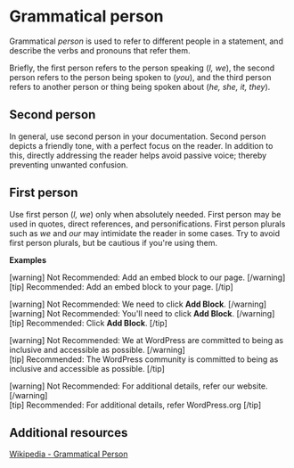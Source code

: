 # Grammatical person

Grammatical *person* is used to refer to different people in a statement, and describe the verbs and pronouns that refer them.

Briefly, the first person refers to the person speaking (*I, we*), the second person refers to the person being spoken to (*you*), and the third person refers to another person or thing being spoken about (*he, she, it, they*).

## Second person

In general, use second person in your documentation. Second person depicts a friendly tone, with a perfect focus on the reader. In addition to this, directly addressing the reader helps avoid passive voice; thereby preventing unwanted confusion.  

## First person

Use first person (*I, we*) only when absolutely needed. First person may be used in quotes, direct references, and personifications. First person plurals such as *we* and *our* may intimidate the reader in some cases. Try to avoid first person plurals, but be cautious if you're using them.

**Examples**  

[warning] Not Recommended: Add an embed block to our page.  [/warning]  
[tip] Recommended: Add an embed block to your page. [/tip]

[warning] Not Recommended: We need to click **Add Block**.  [/warning]  
[warning] Not Recommended: You'll need to click **Add Block**.  [/warning]  
[tip] Recommended: Click **Add Block**. [/tip]

[warning] Not Recommended: We at WordPress are committed to being as inclusive and accessible as possible.  [/warning]  
[tip] Recommended: The WordPress community is committed to being as inclusive and accessible as possible. [/tip]

[warning] Not Recommended: For additional details, refer our website.  [/warning]  
[tip] Recommended: For additional details, refer WordPress.org  [/tip]

## Additional resources

[Wikipedia - Grammatical Person](https://en.wikipedia.org/wiki/Grammatical_person)
